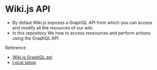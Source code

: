 # Wiki.js API
- By defaut Wiki.js exposes a GraphQL API from which you can access and modify all the resources of our wiki.
- In this repository We how to access ressources and perform actions using the GraphQL API


Reference
- [Wiki.js GraphQL api](https://docs.requarks.io/dev/api)
- [Local setup](https://docs.requarks.io/install/docker)
